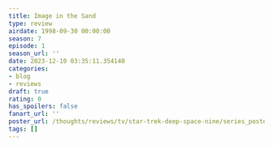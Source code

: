 ```yaml
---
title: Image in the Sand
type: review
airdate: 1998-09-30 00:00:00
season: 7
episode: 1
season_url: ''
date: 2023-12-10 03:35:11.354140
categories:
- blog
- reviews
draft: true
rating: 0
has_spoilers: false
fanart_url: ''
poster_url: /thoughts/reviews/tv/star-trek-deep-space-nine/series_poster.jpg
tags: []
---
```


